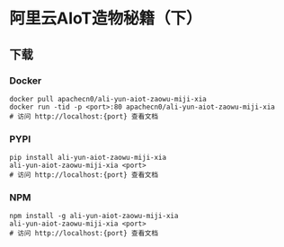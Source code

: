 # 阿里云AIoT造物秘籍（下）

## 下载

### Docker

```
docker pull apachecn0/ali-yun-aiot-zaowu-miji-xia
docker run -tid -p <port>:80 apachecn0/ali-yun-aiot-zaowu-miji-xia
# 访问 http://localhost:{port} 查看文档
```

### PYPI

```
pip install ali-yun-aiot-zaowu-miji-xia
ali-yun-aiot-zaowu-miji-xia <port>
# 访问 http://localhost:{port} 查看文档
```

### NPM

```
npm install -g ali-yun-aiot-zaowu-miji-xia
ali-yun-aiot-zaowu-miji-xia <port>
# 访问 http://localhost:{port} 查看文档
```